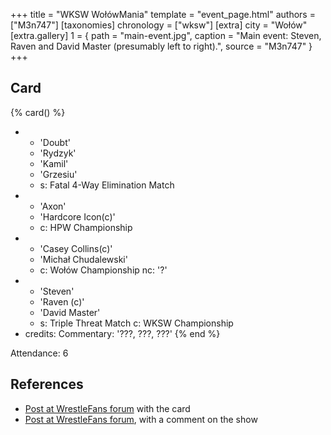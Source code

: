 +++
title = "WKSW WołówMania"
template = "event_page.html"
authors = ["M3n747"]
[taxonomies]
chronology = ["wksw"]
[extra]
city = "Wołów"
[extra.gallery]
1 = { path = "main-event.jpg", caption = "Main event: Steven, Raven and David Master (presumably left to right).", source = "M3n747" }
+++

## Card

{% card() %}
- - 'Doubt'
  - 'Rydzyk'
  - 'Kamil'
  - 'Grzesiu'
  - s: Fatal 4-Way Elimination Match
- - 'Axon'
  - 'Hardcore Icon(c)'
  - c: HPW Championship
- - 'Casey Collins(c)'
  - 'Michał Chudalewski'
  - c: Wołów Championship
    nc: '?'
- - 'Steven'
  - 'Raven (c)'
  - 'David Master'
  - s: Triple Threat Match
    c: WKSW Championship
- credits:
    Commentary: '???, ???, ???'
{% end %}

Attendance: 6

## References

* [Post at WrestleFans forum](https://wrestlefans.pl/forum/viewtopic.php?f=295&t=36970) with the card
* [Post at WrestleFans forum](https://wrestlefans.pl/forum/viewtopic.php?f=295&t=36982), with a comment on the show
